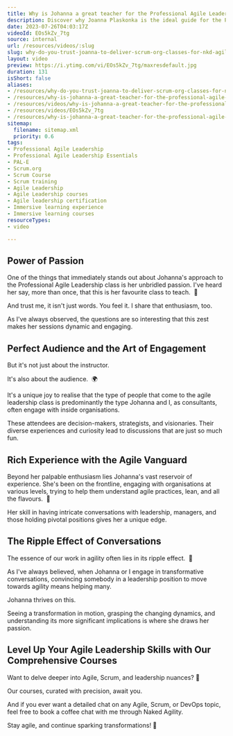 ```yaml
---
title: Why is Johanna a great teacher for the Professional Agile Leadership - Essentials course?
description: Discover why Joanna Plaskonka is the ideal guide for the Professional Agile Leadership Essentials course, empowering leaders to embrace agile transformation!
date: 2023-07-26T04:03:17Z
videoId: EOs5kZv_7tg
source: internal
url: /resources/videos/:slug
slug: why-do-you-trust-joanna-to-deliver-scrum-org-classes-for-nkd-agility
layout: video
preview: https://i.ytimg.com/vi/EOs5kZv_7tg/maxresdefault.jpg
duration: 131
isShort: false
aliases:
- /resources/why-do-you-trust-joanna-to-deliver-scrum-org-classes-for-nkd-agility
- /resources/why-is-johanna-a-great-teacher-for-the-professional-agile-leadership-essentials-course
- /resources/videos/why-is-johanna-a-great-teacher-for-the-professional-agile-leadership-essentials-course-
- /resources/videos/EOs5kZv_7tg
- /resources/why-is-johanna-a-great-teacher-for-the-professional-agile-leadership-essentials-course-
sitemap:
  filename: sitemap.xml
  priority: 0.6
tags:
- Professional Agile Leadership
- Professional Agile Leadership Essentials
- PAL-E
- Scrum.org
- Scrum Course
- Scrum training
- Agile Leadership
- Agile Leadership courses
- Agile leadership certification
- Immersive learning experience
- Immersive learning courses
resourceTypes:
- video

---
```



## Power of Passion

One of the things that immediately stands out about Johanna's approach to the Professional Agile Leadership class is her unbridled passion. I've heard her say, more than once, that this is her favourite class to teach.  📌

And trust me, it isn't just words. You feel it. I share that enthusiasm, too.

As I've always observed, the questions are so interesting that this zest makes her sessions dynamic and engaging.

## Perfect Audience and the Art of Engagement

But it's not just about the instructor.

It's also about the audience.  🌍

It's a unique joy to realise that the type of people that come to the agile leadership class is predominantly the type Johanna and I, as consultants, often engage with inside organisations.

These attendees are decision-makers, strategists, and visionaries. Their diverse experiences and curiosity lead to discussions that are just so much fun.

## Rich Experience with the Agile Vanguard

Beyond her palpable enthusiasm lies Johanna's vast reservoir of experience. She's been on the frontline, engaging with organisations at various levels, trying to help them understand agile practices, lean, and all the flavours.  🚀

Her skill in having intricate conversations with leadership, managers, and those holding pivotal positions gives her a unique edge.

## The Ripple Effect of Conversations

The essence of our work in agility often lies in its ripple effect.  🔄

As I've always believed, when Johanna or I engage in transformative conversations, convincing somebody in a leadership position to move towards agility means helping many.

Johanna thrives on this.

Seeing a transformation in motion, grasping the changing dynamics, and understanding its more significant implications is where she draws her passion.

## Level Up Your Agile Leadership Skills with Our Comprehensive Courses

Want to delve deeper into Agile, Scrum, and leadership nuances? 🚀

Our courses, curated with precision, await you.

And if you ever want a detailed chat on any Agile, Scrum, or DevOps topic, feel free to book a coffee chat with me through Naked Agility.

Stay agile, and continue sparking transformations! 🌠
